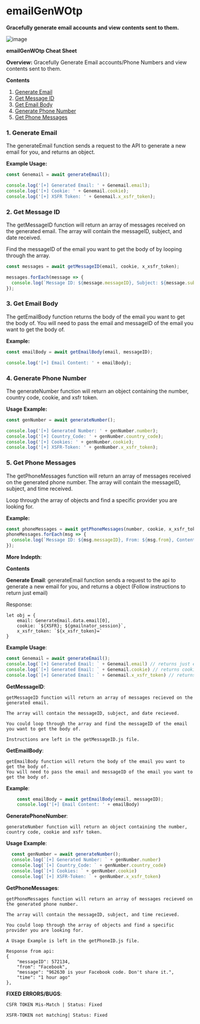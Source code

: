 # emailGenWOtp
**Gracefully generate email accounts and view contents sent to them.**

![image](https://user-images.githubusercontent.com/98126132/229611884-27294d93-4c93-4c05-9b93-57b589a14ef8.png)

**emailGenWOtp Cheat Sheet**

**Overview:**
Gracefully Generate Email accounts/Phone Numbers and view contents sent to them.

**Contents**

1. [Generate Email](#1-generate-email)
2. [Get Message ID](#2-get-message-id)
3. [Get Email Body](#3-get-email-body)
4. [Generate Phone Number](#4-generate-phone-number)
5. [Get Phone Messages](#5-get-phone-messages)

### 1. Generate Email

The generateEmail function sends a request to the API to generate a new email for you, and returns an object.

**Example Usage:**
```javascript
const Genemail = await generateEmail();

console.log('[+] Generated Email: ' + Genemail.email);
console.log('[+] Cookie: ' + Genemail.cookie);
console.log('[+] XSFR Token: ' + Genemail.x_xsfr_token);
```

### 2. Get Message ID

The getMessageID function will return an array of messages received on the generated email. The array will contain the messageID, subject, and date received.

Find the messageID of the email you want to get the body of by looping through the array.

```javascript
const messages = await getMessageID(email, cookie, x_xsfr_token);

messages.forEach(message => {
  console.log(`Message ID: ${message.messageID}, Subject: ${message.subject}`);
});
```

### 3. Get Email Body

The getEmailBody function returns the body of the email you want to get the body of. You will need to pass the email and messageID of the email you want to get the body of.

**Example:**
```javascript
const emailBody = await getEmailBody(email, messageID);

console.log('[+] Email Content: ' + emailBody);
```

### 4. Generate Phone Number

The generateNumber function will return an object containing the number, country code, cookie, and xsfr token.

**Usage Example:**
```javascript
const genNumber = await generateNumber();

console.log('[+] Generated Number: ' + genNumber.number);
console.log('[+] Country_Code: ' + genNumber.country_code);
console.log('[+] Cookies: ' + genNumber.cookie);
console.log('[+] XSFR-Token: ' + genNumber.x_xsfr_token);
```

### 5. Get Phone Messages

The getPhoneMessages function will return an array of messages received on the generated phone number. The array will contain the messageID, subject, and time received.

Loop through the array of objects and find a specific provider you are looking for.

**Example:**
```javascript
const phoneMessages = await getPhoneMessages(number, cookie, x_xsfr_token);
phoneMessages.forEach(msg => {
  console.log(`Message ID: ${msg.messageID}, From: ${msg.from}, Content: ${msg.message}`);
});
```

**More Indepth**:

**Contents**

**Generate Email**:
generateEmail function sends a request to the api to generate a new email for you, and returns a object (Follow instructions to return just email)

Response:

```
let obj = {
    email: GenerateEmail.data.email[0],
    cookie: `${XSFR}; ${gmailnator_session}`,
    x_xsfr_token: `${x_xsfr_token}=`
}
```
      
**Example Usage**:
```javascript
const Genemail = await generateEmail();
console.log(`[+] Generated Email: ` + Genemail.email) // returns just email generated
console.log(`[+] Generated Email: ` + Genemail.cookie) // returns cookie (only needed for getMessageID and getEmailBody function)
console.log(`[+] Generated Email: ` + Genemail.x_xsfr_token) // returns xsfr token (only needed for getMessageID and getEmailBody function)
```

**GetMessageID**:
```
getMessageID function will return an array of messages recieved on the generated email.

The array will contain the messageID, subject, and date recieved.
 
You could loop through the array and find the messageID of the email you want to get the body of.

Instructions are left in the getMessageID.js file.
```
   
**GetEmailBody**:
```
getEmailBody function will return the body of the email you want to get the body of.
You will need to pass the email and messageID of the email you want to get the body of.
```

**Example**:
```javascript
    const emailBody = await getEmailBody(email, messageID);
    console.log('[+] Email Content: ' + emailBody)
```
    
**GeneratePhoneNumber**:
```
generateNumber function will return an object containing the number, country code, cookie and xsfr token.
```
     
**Usage Example**:
```javascript
  const genNumber = await generateNumber();
  console.log(`[+] Generated Number: ` + genNumber.number)
  console.log(`[+] Country_Code: ` + genNumber.country_code)
  console.log(`[+] Cookies: ` + genNumber.cookie)
  console.log(`[+] XSFR-Token: ` + genNumber.x_xsfr_token)
```
      
**GetPhoneMessages**:
```
getPhoneMessages function will return an array of messages recieved on the generated phone number.

The array will contain the messageID, subject, and time recieved.

You could loop through the array of objects and find a specific provider you are looking for.

A Usage Example is left in the getPhoneID.js file.

Response from api:
{
    "messageID": 572134,
    "from": "Facebook",
    "message": "962630 is your Facebook code. Don't share it.",
    "time": "1 hour ago"
},
```
      
   
**FIXED ERRORS/BUGS**:
```
CSFR TOKEN Mis-Match | Status: Fixed

XSFR-TOKEN not matching| Status: Fixed
```
  

